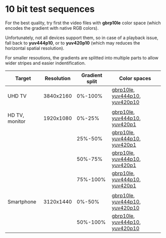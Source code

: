 # 10 bit test sequences

For the best quality, try first the video files with **gbrp10le** color space (which encodes the gradient with native RGB colors).

Unfortunately, not all devices support them, so in case of a playback issue, fall back to **yuv444p10**, or to **yuv420p10** (which may reduces the horizontal spatial resolution).

For smaller resoutions, the gradients are splitted into multiple parts to allow wider stripes and easier indentification.

| Target         | Resolution | Gradient split | Color spaces |
|----------------|------------|----------------|--------------|
| UHD TV         | 3840x2160  | 0%-100%        | [gbrp10le](test_sequences/3840x2160/gradient_3840-2160_0-100_gbrp10le_x265.mp4),  [yuv444p10](test_sequences/3840x2160/gradient_3840-2160_0-100_yuv444p10_x265.mp4),  [yuv420p10](test_sequences/3840x2160/gradient_3840-2160_0-100_yuv420p10_x265.mp4) |
|||||
| HD TV, monitor | 1920x1080  | 0%-25%         | [gbrp10le](test_sequences/1920x1080/gradient_1920-1080_0-25_gbrp10le_x265.mp4),   [yuv444p10](test_sequences/1920x1080/gradient_1920-1080_0-25_yuv444p10_x265.mp4),   [yuv420p1](test_sequences/1920x1080/gradient_1920-1080_0-25_yuv420p10_x265.mp4) |
|                |            | 25%-50%        | [gbrp10le](test_sequences/1920x1080/gradient_1920-1080_25-50_gbrp10le_x265.mp4),  [yuv444p10](test_sequences/1920x1080/gradient_1920-1080_25-50_yuv444p10_x265.mp4),  [yuv420p1](test_sequences/1920x1080/gradient_1920-1080_25-50_yuv420p10_x265.mp4) |
|                |            | 50%-75%        | [gbrp10le](test_sequences/1920x1080/gradient_1920-1080_50-75_gbrp10le_x265.mp4),  [yuv444p10](test_sequences/1920x1080/gradient_1920-1080_50-75_yuv444p10_x265.mp4),  [yuv420p1](test_sequences/1920x1080/gradient_1920-1080_50-75_yuv420p10_x265.mp4) |
|                |            | 75%-100%       | [gbrp10le](test_sequences/1920x1080/gradient_1920-1080_75-100_gbrp10le_x265.mp4), [yuv444p10](test_sequences/1920x1080/gradient_1920-1080_75-100_yuv444p10_x265.mp4), [yuv420p1](test_sequences/1920x1080/gradient_1920-1080_75-100_yuv420p10_x265.mp4) |
|||||
| Smartphone     | 3120x1440  | 0%-50%         | [gbrp10le](test_sequences/3120x1440/gradient_3120-1440_0-50_gbrp10le_x265.mp4),   [yuv444p10](test_sequences/3120x1440/gradient_3120-1440_0-50_yuv444p10_x265.mp4),   [yuv420p10](test_sequences/3120x1440/gradient_3120-1440_0-50_yuv420p10_x265.mp4) |
|                |            | 50%-100%       | [gbrp10le](test_sequences/3120x1440/gradient_3120-1440_50-100_gbrp10le_x265.mp4), [yuv444p10](test_sequences/3120x1440/gradient_3120-1440_50-100_yuv444p10_x265.mp4), [yuv420p10](test_sequences/3120x1440/gradient_3120-1440_50-100_yuv420p10_x265.mp4) |

